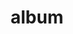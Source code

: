---
layout: album
resource: instagram
title: "album"
description: "masonry"
active: gallery
header-img: "img/gallery-bg.jpg"
album-title: "my 9th album"
images:
  - image_path: dyngyn.nt/20230416_092921_330007422_571062348339813_6252361284827574522_n.jpg
  - image_path: dyngyn.nt/20230416_092921_341010792_244497864606721_8452568031985350865_n.jpg
  - image_path: dyngyn.nt/20230416_092921_341182179_1246967339256145_1857767580462227542_n.jpg
  - image_path: dyngyn.nt/20230416_092921_341182452_798869801805132_7931893581540253042_n.jpg
  - image_path: dyngyn.nt/20230416_092921_341347017_937228714195624_5268134670699329784_n.jpg
  - image_path: dyngyn.nt/20241203_190024_469121572_2874761309498084_5952068137315958127_n.jpg
  - image_path: dyngyn.nt/20241203_190024_469123181_457999923986330_6304557603563918022_n.jpg
  - image_path: dyngyn.nt/20241208_204454_468837242_2029792744155327_6640681409595214982_n.jpg
  - image_path: dyngyn.nt/20241208_204454_469691895_1807217020050112_5992056145281869466_n.jpg
  - image_path: dyngyn.nt/20241208_204454_469704337_589503490105960_8973629165598360350_n.jpg
  - image_path: dyngyn.nt/20241208_204454_469705067_1782911405859551_6959782911125748574_n.jpg
  - image_path: dyngyn.nt/20241208_204454_469745378_563025436683833_5929709369703227270_n.jpg
  - image_path: dyngyn.nt/20241208_204454_469832053_920336739735474_32707582345953804_n.jpg
  - image_path: dyngyn.nt/20241216_211844_470163879_557315360598355_367518739046161709_n.jpg
  - image_path: dyngyn.nt/20241216_211844_470354500_601438126165100_7808005961019295014_n.jpg
  - image_path: dyngyn.nt/20241216_211844_470684193_621128150334624_3540271653654388579_n.jpg
  - image_path: dyngyn.nt/20241216_211844_470685622_1275164246861762_4953677809048846718_n.jpg
  - image_path: dyngyn.nt/20241224_213114_471298077_891176539861460_5003470041464133194_n.jpg
  - image_path: dyngyn.nt/20241224_213114_471324929_1361440091683824_2244147892147111346_n.jpg
  - image_path: dyngyn.nt/20241224_213114_471538843_812826987640590_4556492427598079590_n.jpg
  - image_path: dyngyn.nt/20241224_213114_471552238_1151484763065826_7438842395487486014_n.jpg
  - image_path: dyngyn.nt/20241229_205735_471748144_1330856277950538_4700853632810130148_n.jpg
  - image_path: dyngyn.nt/20241229_205735_471776867_602964172280379_5233303093501520444_n.jpg
  - image_path: dyngyn.nt/20241229_205735_471791527_1146558540376390_7879409808955856394_n.jpg
  - image_path: dyngyn.nt/20241229_205735_471862810_373220185873901_4465288300580458441_n.jpg
  - image_path: dyngyn.nt/20250105_213731_472690973_535524509515745_2428890423182799159_n.jpg
  - image_path: dyngyn.nt/20250105_213731_472774802_820873933474616_5707309501313876024_n.jpg
  - image_path: dyngyn.nt/20250105_213731_472775811_9339881176056792_4376361391694011683_n.jpg
  - image_path: dyngyn.nt/20250105_213731_472845546_1117002483473409_5522336523392579430_n.jpg
  - image_path: dyngyn.nt/20250105_213731_472873312_1959383034556234_1703495992371127995_n.jpg
  - image_path: dyngyn.nt/20250118_210128_474059747_1791579357913336_5253419788189555178_n.jpg
  - image_path: dyngyn.nt/20250118_210128_474088384_1638591040411414_1197774731346022198_n.jpg
  - image_path: dyngyn.nt/20250118_210128_474092704_3854125744840475_271685210918809791_n.jpg
  - image_path: dyngyn.nt/20250118_210128_474147450_3872594316296144_4380595123794007450_n.jpg
  - image_path: dyngyn.nt/20250118_210128_474255432_480964541709732_3626926362343259780_n.jpg
  - image_path: dyngyn.nt/20250118_210128_474271388_1019924803446760_384724043798171925_n.jpg
  - image_path: dyngyn.nt/20250118_210128_474494487_1399847667663184_2053067514879219891_n.jpg
  - image_path: dyngyn.nt/20250209_210713_476979791_18485735338043946_6593753047106254567_n.jpg
  - image_path: dyngyn.nt/20250209_210713_477446956_18485735329043946_5249551597773757343_n.jpg
  - image_path: dyngyn.nt/20250213_220942_477008396_18486437656043946_1409072476828644677_n.jpg
  - image_path: dyngyn.nt/20250213_220942_477356734_18486437596043946_2245139143006714450_n.jpg
  - image_path: dyngyn.nt/20250213_220942_477765558_18486437617043946_8601619750668994304_n.jpg
  - image_path: dyngyn.nt/20250213_220942_477847317_18486437626043946_8879613388770009237_n.jpg
  - image_path: dyngyn.nt/20250213_220942_479170756_18486437638043946_4003370568086866772_n.jpg
  - image_path: dyngyn.nt/20250213_220942_479179833_18486437647043946_8592365168463188697_n.jpg
  - image_path: dyngyn.nt/20250220_212527_480489304_18487747909043946_1699785561089507805_n.jpg
  - image_path: dyngyn.nt/20250220_212527_480553976_18487747885043946_6967286616831774996_n.jpg
  - image_path: dyngyn.nt/20250220_212527_480687890_18487747876043946_3861040415104725321_n.jpg
  - image_path: dyngyn.nt/20250220_212527_480731315_18487747927043946_8977336850561469252_n.jpg
  - image_path: dyngyn.nt/20250220_212527_480773654_18487747897043946_2527233077786558650_n.jpg
  - image_path: dyngyn.nt/20250220_212527_481191309_18487747918043946_6380559376816304586_n.jpg
  - image_path: dyngyn.nt/20250225_214314_481369284_18488660677043946_9184259408915867528_n.jpg
  - image_path: dyngyn.nt/20250225_214314_481777328_18488660686043946_4138391254055350809_n.jpg
  - image_path: dyngyn.nt/20250303_221249_482287451_18489799762043946_1811020779837033992_n.jpg
  - image_path: dyngyn.nt/20250303_221249_482365391_18489799771043946_1316641133942432614_n.jpg
  - image_path: dyngyn.nt/20250303_221249_482503768_18489799792043946_1280340681472674342_n.jpg
  - image_path: dyngyn.nt/20250303_221249_482541114_18489799810043946_2271662468856325578_n.jpg
  - image_path: dyngyn.nt/20250303_221249_482707023_18489799783043946_8660375915964496476_n.jpg
  - image_path: dyngyn.nt/20250303_221249_482797849_18489799801043946_8306006964304919746_n.jpg
  - image_path: dyngyn.nt/20250307_213302_482812776_18490596172043946_2355964155539139274_n.jpg
  - image_path: dyngyn.nt/20250307_213302_482828720_18490596160043946_5126786257167945847_n.jpg
  - image_path: dyngyn.nt/20250307_213302_483189842_18490596181043946_1886890581513707241_n.jpg
  - image_path: dyngyn.nt/20250307_213302_483365190_18490596148043946_932970482746670758_n.jpg
---